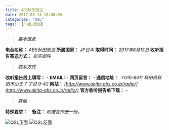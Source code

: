 ```yaml
---
title: ABS秋田放送
date: 2017-08-13 18:08:08
categories: "QSL"
tags:  [广播,原创]
---
```

> ***基本信息***

**电台名称：** *ABS秋田放送*
**所属国家：** *JP日本*
**取得时间：** *2017年8月13日*
**收听报告寄送方式：** *航空邮件*

<!--more-->

> ***联系方式***

**收听报告线上填写：** *-*
**EMAIL:** *-*
**网页留言：** *-*
**通信地址：** *〒010-8611 秋田県秋田市山王 7 丁目 9-42*
**网站：** *[http://www.akita-abs.co.jp/radio/](http://www.akita-abs.co.jp/radio/)*
**官方收听报告单下载：** *-*

> ***其他***

**特殊要求：** *-*
**备注：** *附赠宣传册一份。*

![QSL正面](https://cdn-image.ibcl.us/QSL-ABS_20170813/1.png "QSL正面")
![QSL反面](https://cdn-image.ibcl.us/QSL-ABS_20170813/2.png "QSL反面")